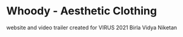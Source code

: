 # Whoody - Aesthetic Clothing
website and video trailer created for VIRUS 2021
Birla Vidya Niketan

